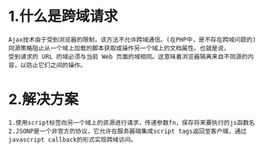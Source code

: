 # 1.什么是跨域请求

    Ajax技术由于受到浏览器的限制，该方法不允许跨域通信。(在PHP中，是不存在跨域问题的)
    同源策略阻止从一个域上加载的脚本获取或操作另一个域上的文档属性。也就是说，
    受到请求的 URL 的域必须与当前 Web 页面的域相同。这意味着浏览器隔离来自不同源的内容，以防止它们之间的操作。

# 2.解决方案

    1.使用script标签向另一个域上的资源进行请求，传递参数fn，保存将来要执行的js函数名
    2.JSONP是一个非官方的协议，它允许在服务器端集成script tags返回至客户端，通过javascript callback的形式实现跨域访问。